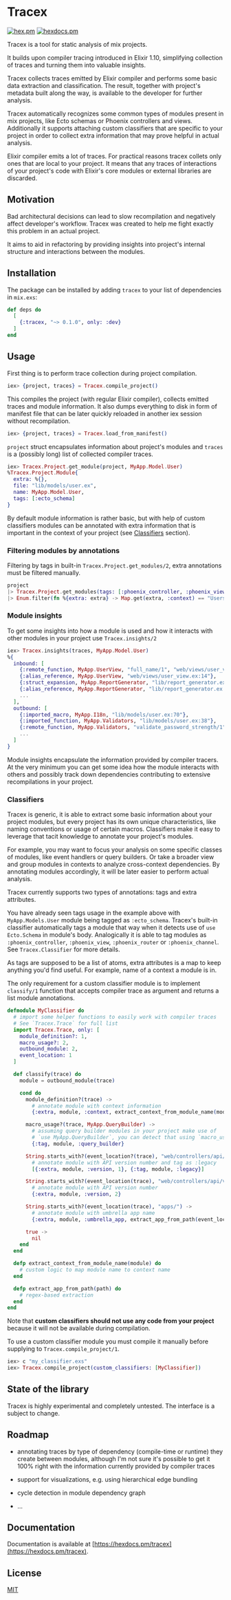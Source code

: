 # Tracex

[![hex.pm](https://img.shields.io/hexpm/v/tracex.svg?style=flat)](https://hex.pm/packages/tracex)
[![hexdocs.pm](https://img.shields.io/badge/docs-latest-green.svg?style=flat)](https://hexdocs.pm/tracex/)

Tracex is a tool for static analysis of mix projects.

It builds upon compiler tracing introduced in Elixir 1.10, simplifying collection of traces and turning them into valuable insights.

Tracex collects traces emitted by Elixir compiler and performs some basic data extraction and classification. The result, together with project's metadata built along the way, is available to the developer for further analysis.

Tracex automatically recognizes some common types of modules present in mix projects, like Ecto schemas or Phoenix controllers and views. Additionally it supports attaching custom classifiers that are specific to your project in order to collect extra information that may prove helpful in actual analysis.

Elixir compiler emits a lot of traces. For practical reasons tracex collets only ones that are local to your project. It means that any traces of interactions of your project's code with Elixir's core modules or external libraries are discarded.

## Motivation

Bad architectural decisions can lead to slow recompilation and negatively affect developer's workflow. Tracex was created to help me fight exactly this problem in an actual project.

It aims to aid in refactoring by providing insights into project's internal structure and interactions between the modules.

## Installation

The package can be installed by adding `tracex` to your list of dependencies in `mix.exs`:

```elixir
def deps do
  [
    {:tracex, "~> 0.1.0", only: :dev}
  ]
end
```

## Usage

First thing is to perform trace collection during project compilation.

```elixir
iex> {project, traces} = Tracex.compile_project()
```

This compiles the project (with regular Elixir compiler), collects emitted traces and module information. It also dumps everything to disk in form of manifest file that can be later quickly reloaded in another iex session without recompilation.

```elixir
iex> {project, traces} = Tracex.load_from_manifest()
```

`project` struct encapsulates information about project's modules and `traces` is a (possibly long) list of collected compiler traces.

```elixir
iex> Tracex.Project.get_module(project, MyApp.Model.User)
%Tracex.Project.Module{
  extra: %{},
  file: "lib/models/user.ex",
  name: MyApp.Model.User,
  tags: [:ecto_schema]
}
```

By default module information is rather basic, but with help of custom classifiers modules can be annotated with extra information that is important in the context of your project (see [Classifiers](#classifiers) section).

### Filtering modules by annotations

Filtering by tags in built-in `Tracex.Project.get_modules/2`, extra annotations must be filtered manually.

```elixir
project
|> Tracex.Project.get_modules(tags: [:phoenix_controller, :phoenix_view])
|> Enum.filter(fn %{extra: extra} -> Map.get(extra, :context) == "Users" end)
```

### Module insights

To get some insights into how a module is used and how it interacts with other modules in your project use `Tracex.insights/2`

```elixir
iex> Tracex.insights(traces, MyApp.Model.User)
%{
  inbound: [
    {:remote_function, MyApp.UserView, "full_name/1", "web/views/user_view.ex:14"},
    {:alias_reference, MyApp.UserView, "web/views/user_view.ex:14"},
    {:struct_expansion, MyApp.ReportGenerator, "lib/report_generator.ex:20"},
    {:alias_reference, MyApp.ReportGenerator, "lib/report_generator.ex:20"},
    ...
  ],
  outbound: [
    {:imported_macro, MyApp.I18n, "lib/models/user.ex:70"},
    {:imported_function, MyApp.Validators, "lib/models/user.ex:38"},
    {:remote_function, MyApp.Validators, "validate_password_strength/1", "lib/models/user.ex:31"},
    ...
  ]
}
```

Module insights encapsulate the information provided by compiler tracers. At the very minimum you can get some idea how the module interacts with others and possibly track down dependencies contributing to extensive recompilations in your project.


### Classifiers

Tracex is generic, it is able to extract some basic information about your project modules, but every project has its own unique characteristics, like naming conventions or usage of certain macros. Classifiers make it easy to leverage that tacit knowledge to annotate your project's modules.

For example, you may want to focus your analysis on some specific classes of modules, like event handlers or query builders. Or take a broader view and group modules in contexts to analyze cross-context dependencies. By annotating modules accordingly, it will be later easier to perform actual analysis.

Tracex currently supports two types of annotations: tags and extra attributes.

You have already seen tags usage in the example above with `MyApp.Models.User` module being tagged as `:ecto_schema`. Tracex's built-in classifier automatically tags a module that way when it detects use of `use Ecto.Schema` in module's body. Analogically it is able to tag modules as `:phoenix_controller`, `:phoenix_view`, `:phoenix_router` or `:phoenix_channel`. See `Tracex.Classifier` for more details.

As tags are supposed to be a list of atoms, extra attributes is a map to keep anything you'd find useful. For example, name of a context a module is in.

The only requirement for a custom classifier module is to implement `classify/1` function that accepts compiler trace as argument and returns a list module annotations.

```elixir
defmodule MyClassifier do
  # import some helper functions to easily work with compiler traces
  # See `Tracex.Trace` for full list
  import Tracex.Trace, only: [
    module_definition?: 1,
    macro_usage?: 2,
    outbound_module: 2,
    event_location: 1
  ]

  def classify(trace) do
    module = outbound_module(trace)

    cond do
      module_definition?(trace) ->
        # annotate module with context information
        {:extra, module, :context, extract_context_from_module_name(module)}

      macro_usage?(trace, MyApp.QueryBuilder) ->
        # assuming query builder modules in your project make use of
        # `use MyApp.QueryBuilder`, you can detect that using `macro_usage?/2`
        {:tag, module, :query_builder}

      String.starts_with?(event_location?(trace), "web/controllers/api/v1/") ->
        # annotate module with API version number and tag as :legacy
        [{:extra, module, :version, 1}, {:tag, module, :legacy}]

      String.starts_with?(event_location(trace), "web/controllers/api/v2/") ->
        # annotate module with API version number
        {:extra, module, :version, 2}

      String.starts_with?(event_location(trace), "apps/") ->
        # annotate module with umbrella app name
        {:extra, module, :umbrella_app, extract_app_from_path(event_location(trace))}

      true ->
        nil
    end
  end

  defp extract_context_from_module_name(module) do
    # custom logic to map module name to context name
  end

  defp extract_app_from_path(path) do
    # regex-based extraction
  end
end
```

Note that **custom classifiers should not use any code from your project** because it will not be available during compilation.

To use a custom classifier module you must compile it manually before supplying to `Tracex.compile_project/1`.

```elixir
iex> c "my_classifier.exs"
iex> Tracex.compile_project(custom_classifiers: [MyClassifier])
```

## State of the library

Tracex is highly experimental and completely untested. The interface is a subject to change.

## Roadmap

* annotating traces by type of dependency (compile-time or runtime) they create between modules, although I'm not sure it's possible to get it 100% right with the information currently provided by compiler traces

* support for visualizations, e.g. using hierarchical edge bundling

* cycle detection in module dependency graph

* ...

## Documentation

Documentation is available at [https://hexdocs.pm/tracex](https://hexdocs.pm/tracex).

## License

[MIT](LICENSE)
